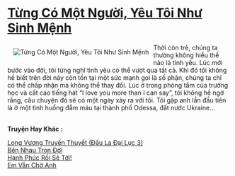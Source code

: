 <a href="https://utruyen.com/tung-co-mot-nguoi-yeu-toi-nhu-sinh-menh/2262/" title="Từng Có Một Người, Yêu Tôi Như Sinh Mệnh"><h1>Từng Có Một Người, Yêu Tôi Như Sinh Mệnh</h1></a><div style="display:table"><img align="right" style="float: left; padding: 10px;" src="https://utruyen.com/images/story/200x260/tung-co-mot-nguoi-yeu-toi-nhu-sinh-menh.jpg" alt="Từng Có Một Người, Yêu Tôi Như Sinh Mệnh">Thời còn trẻ, chúng ta thường không hiểu thế nào là tình yêu. Lúc mới bước vào đời, tôi từng nghĩ tình yêu có thể vượt qua tất cả. Khi đó tôi không hề biết trên đời này còn tồn tại một sức mạnh gọi là số phận, chúng ta chỉ có thể chấp nhận mà không thể thay đổi. Lúc ở trong phòng tắm của trường học và cất cao tiếng hát “I love you more than I can say”, tôi không hề ngờ rằng, câu chuyện đó sẽ có một ngày xảy ra với tôi. Tôi gặp anh lần đầu tiên là ở một tình huống đẫm máu tại thành phố Odessa, đất nước Ukraine...</div><p><br><b>Truyện Hay Khác :</b></p><a href="https://utruyen.com/long-vuong-truyen-thuyet-dau-la-dai-luc-3/17472/" alt="Long Vương Truyền Thuyết (Đấu La Đại Lục 3)">Long Vương Truyền Thuyết (Đấu La Đại Lục 3)</a><br/><a href="https://github.com/quanluxury/truyenhot/tree/master/truyenhay/650/" alt="Bên Nhau Trọn Đời">Bên Nhau Trọn Đời</a><br/><a href="https://www.flickr.com/photos/183745219@N08/49100592001/" alt="Hạnh Phúc Rồi Sẽ Tới!">Hạnh Phúc Rồi Sẽ Tới!</a><br/><a href="https://github.com/quanluxury/ngontinhhot/tree/master/truyenhay/20348/" alt="Em Vẫn Chờ Anh">Em Vẫn Chờ Anh</a><br/>